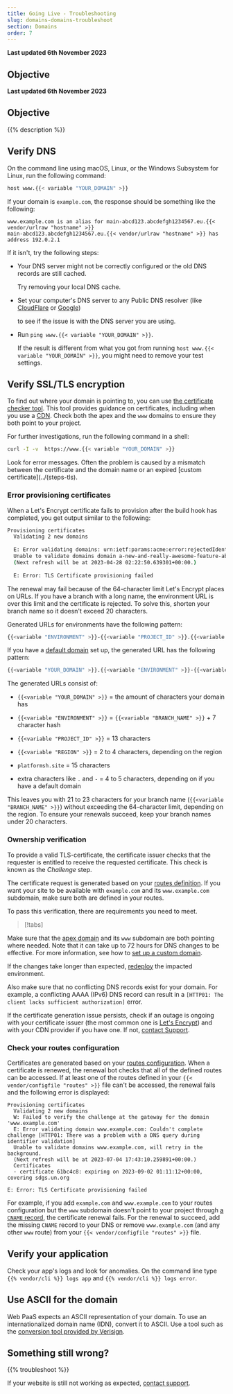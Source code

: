```yaml
---
title: Going Live - Troubleshooting
slug: domains-domains-troubleshoot
section: Domains
order: 7
---
```


**Last updated 6th November 2023**



## Objective  

**Last updated 6th November 2023**



## Objective  

{{% description %}}

## Verify DNS

On the command line using macOS, Linux, or the Windows Subsystem for Linux, run the following command:

```bash
host www.{{< variable "YOUR_DOMAIN" >}}
```

If your domain is `example.com`, the response should be something like the following:

```text
www.example.com is an alias for main-abcd123.abcdefgh1234567.eu.{{< vendor/urlraw "hostname" >}}
main-abcd123.abcdefgh1234567.eu.{{< vendor/urlraw "hostname" >}} has address 192.0.2.1
```

If it isn't, try the following steps:

- Your DNS server might not be correctly configured or the old DNS records are still cached.


  Try removing your local DNS cache.
- Set your computer's DNS server to any Public DNS resolver (like [CloudFlare](https://developers.cloudflare.com/1.1.1.1/) or [Google](https://developers.google.com/speed/public-dns/docs/using))


  to see if the issue is with the DNS server you are using.
- Run `ping www.{{< variable "YOUR_DOMAIN" >}}`.


  If the result is different from what you got from running `host www.{{< variable "YOUR_DOMAIN" >}}`,
  you might need to remove your test settings.

## Verify SSL/TLS encryption

To find out where your domain is pointing to,
you can use [the certificate checker tool](https://certcheck.pltfrm.sh/).
This tool provides guidance on certificates,
including when you use a [CDN](./cdn/_index.md).
Check both the apex and the `www` domains to ensure they both point to your project.

For further investigations, run the following command in a shell:

```bash
curl -I -v  https://www.{{< variable "YOUR_DOMAIN" >}}
```

Look for error messages.
Often the problem is caused by a mismatch between the certificate and the domain name or an expired [custom certificate](../(steps-tls).

### Error provisioning certificates

When a Let's Encrypt certificate fails to provision after the build hook has completed,
you get output similar to the following:

```bash
Provisioning certificates
  Validating 2 new domains
  
  E: Error validating domains: urn:ietf:params:acme:error:rejectedIdentifier :: The server will not issue certificates for the identifier :: NewOrder request did not include a SAN short enough to fit in CN
  Unable to validate domains domain a-new-and-really-awesome-feature-abc1234-defghijk56789.eu3.platformsh.site, www.domain a-new-and-really-awesome-feature-abc1234-defghijk56789.eu3.platformsh.site, will retry in the background.
  (Next refresh will be at 2023-04-28 02:22:50.639301+00:00.)
  
  E: Error: TLS Certificate provisioning failed
```

The renewal may fail because of the 64-character limit Let's Encrypt places on URLs.
If you have a branch with a long name, the environment URL is over this limit and the certificate is rejected.
To solve this, shorten your branch name so it doesn't exceed 20 characters.

Generated URLs for environments have the following pattern:

```bash
{{<variable "ENVIRONMENT" >}}-{{<variable "PROJECT_ID" >}}.{{<variable "REGION" >}}.platformsh.site
```

If you have a [default domain](../define-routes/_index.md#default) set up, the generated URL has the following pattern:

```bash
{{<variable "YOUR_DOMAIN" >}}.{{<variable "ENVIRONMENT" >}}-{{<variable "PROJECT_ID" >}}.{{<variable "REGION" >}}.platformsh.site
```

The generated URLs consist of:

- `{{<variable "YOUR_DOMAIN" >}}` = the amount of characters your domain has


- `{{<variable "ENVIRONMENT" >}}` = `{{<variable "BRANCH_NAME" >}}` + 7 character hash


- `{{<variable "PROJECT_ID" >}}` = 13 characters


- `{{<variable "REGION" >}}` = 2 to 4 characters, depending on the region


- `platformsh.site` = 15 characters


- extra characters like `.` and `-` = 4 to 5 characters, depending on if you have a default domain



This leaves you with 21 to 23 characters for your branch name (`{{<variable "BRANCH_NAME" >}}`) without exceeding the 64-character limit,
depending on the region.
To ensure your renewals succeed, 
keep your branch names under 20 characters.

### Ownership verification

To provide a valid TLS-certificate,
the certificate issuer checks that the requester is entitled to receive the requested certificate.
This check is known as the _Challenge_ step.

The certificate request is generated based on your [routes definition](../define-routes/_index.md).
If you want your site to be available with `example.com` and its `www.example.com` subdomain, make sure both are defined in your routes.

To pass this verification, there are requirements you need to meet.

> [!tabs]      

Make sure that the [apex domain](../../glossary#apex-domain) and its `www` subdomain are both pointing where needed.
Note that it can take up to 72 hours for DNS changes to be effective.
For more information, see how to [set up a custom domain](../domains/steps/_index.md).

If the changes take longer than expected,
[redeploy](../development/troubleshoot.md#force-a-redeploy) the impacted environment.

Also make sure that no conflicting DNS records exist for your domain.
For example, a conflicting AAAA (IPv6) DNS record can result in a `[HTTP01: The client lacks sufficient authorization]` error.

If the certificate generation issue persists,
check if an outage is ongoing with your certificate issuer (the most common one is [Let's Encrypt](https://letsencrypt.status.io/))
and with your CDN provider if you have one.
If not, [contact Support](../learn-overview/get-support).

### Check your routes configuration

Certificates are generated based on your [routes configuration](../define-routes/_index.md).
When a certificate is renewed, the renewal bot checks that all of the defined routes can be accessed.
If at least one of the routes defined in your `{{< vendor/configfile "routes" >}}` file can't be accessed,
the renewal fails and the following error is displayed:

```
Provisioning certificates
  Validating 2 new domains
  W: Failed to verify the challenge at the gateway for the domain 'www.example.com'
  E: Error validating domain www.example.com: Couldn't complete challenge [HTTP01: There was a problem with a DNS query during identifier validation]
  Unable to validate domains www.example.com, will retry in the background.
  (Next refresh will be at 2023-07-04 17:43:10.259891+00:00.)
  Certificates
  - certificate 61bc4c8: expiring on 2023-09-02 01:11:12+00:00, covering sdgs.un.org

E: Error: TLS Certificate provisioning failed
```

For example, if you add `example.com` and `www.example.com` to your routes configuration
but the `www` subdomain doesn't point to your project through [a `CNAME` record](./steps/dns.md#cname-records),
the certificate renewal fails.
For the renewal to succeed, add the missing `CNAME` record to your DNS
or remove `www.example.com` (and any other `www` route) from your `{{< vendor/configfile "routes" >}}` file.

## Verify your application

Check your app's logs and look for anomalies.
On the command line type `{{% vendor/cli %}} logs app` and `{{% vendor/cli %}} logs error`.

## Use ASCII for the domain

Web PaaS expects an ASCII representation of your domain.
To use an internationalized domain name (IDN), convert it to ASCII.
Use a tool such as the [conversion tool provided by Verisign](https://www.verisign.com/en_US/channel-resources/domain-registry-products/idn/idn-conversion-tool/index.xhtml).

## Something still wrong?

{{% troubleshoot %}}

If your website is still not working as expected, [contact support](../learn-overview/get-support).
